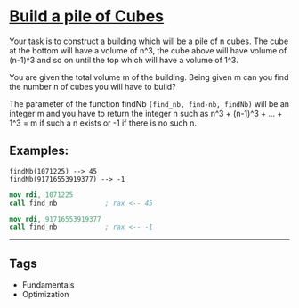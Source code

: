# [Build a pile of Cubes](https://www.codewars.com/kata/5592e3bd57b64d00f3000047)

Your task is to construct a building which will be a pile of n cubes.
The cube at the bottom will have a volume of n^3, the cube above
will have volume of (n-1)^3 and so on until the top which will have a volume of 1^3.

You are given the total volume m of the building.
Being given m can you find the number n of cubes you will have to build?

The parameter of the function findNb `(find_nb, find-nb, findNb)` will be an integer m
and you have to return the integer n such as
n^3 + (n-1)^3 + ... + 1^3 = m
if such a n exists or -1 if there is no such n.

## Examples:

```
findNb(1071225) --> 45
findNb(91716553919377) --> -1
```

```nasm
mov rdi, 1071225
call find_nb            ; rax <-- 45

mov rdi, 91716553919377
call find_nb            ; rax <-- -1
```

---

## Tags

- Fundamentals
- Optimization
